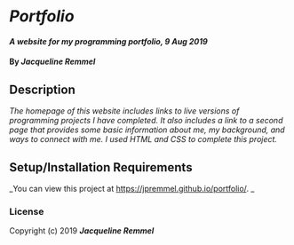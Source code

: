 # _Portfolio_

#### _A website for my programming portfolio, 9 Aug 2019_

#### By _**Jacqueline Remmel**_

## Description

_The homepage of this website includes links to live versions of programming projects I have completed. It also includes a link to a second page that provides some basic information about me, my background, and ways to connect with me. I used HTML and CSS to complete this project._

## Setup/Installation Requirements

_You can view this project at https://jpremmel.github.io/portfolio/. _

### License

Copyright (c) 2019 **_Jacqueline Remmel_**
